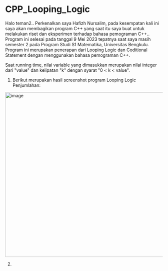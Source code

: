 # CPP_Looping_Logic

Halo teman2.. Perkenalkan saya Hafizh Nursalim, pada kesempatan kali ini saya akan membagikan program C++ yang saat itu saya buat untuk melakukan riset dan eksperimen terhadap bahasa pemograman C++.. Program ini selesai pada tanggal 9 Mei 2023 tepatnya saat saya masih semester 2 pada Program Studi S1 Matematika, Universitas Bengkulu. Program ini merupakan penerapan dari Looping Logic dan Coditional Statement dengan menggunakan bahasa pemograman C++. 

Saat running time, nilai variable yang dimasukkan merupakan nilai integer dari "value" dan kelipatan "k" dengan syarat "0 < k < value".

1.  Berikut merupakan hasil screenshot program Looping Logic Penjumlahan:
<img width="525" alt="image" src="https://github.com/user-attachments/assets/740cc580-7806-4a6b-be61-a03fc0ba5772" />


2.  

